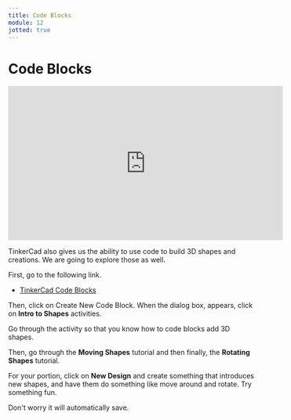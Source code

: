 ```yaml
---
title: Code Blocks
module: 12
jotted: true
---
```


# Code Blocks

<iframe width="560" height="315" src="https://umontana.zoom.us/rec/play/vZUtc-uorWg3G4HAsQSDVKVwW47rf_2s2iAf-vAFxEq0VXVVZ1CgNbsVYOD59D7NA8oKX8BfRsLcsaE6?continueMode=true" frameborder="0" allow="accelerometer; autoplay; encrypted-media; gyroscope; picture-in-picture" allowfullscreen></iframe>

TinkerCad also gives us the ability to use code to build 3D shapes and creations.  We are going to explore those as well. 

First, go to the following link.

* [TinkerCad Code Blocks](https://www.tinkercad.com/dashboard?type=codeblocks&collection=designs)

Then, click on Create New Code Block.  When the dialog box, appears, click on **Intro to Shapes** activities.

Go through the activity so that you know how to code blocks add 3D shapes.

Then, go through the **Moving Shapes** tutorial and then finally, the **Rotating Shapes** tutorial.

For your portion, click on **New Design** and create something that introduces new shapes, and have them do something like move around and rotate.  Try something fun.

Don't worry it will automatically save.

